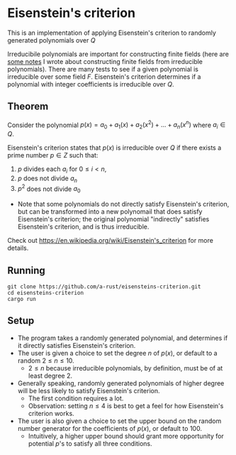 # Eisenstein's criterion
This is an implementation of applying Eisenstein's criterion to randomly generated polynomials over $Q$

Irreducibile polynomials are important for constructing finite fields (here are [some notes](https://github.com/a-rust/constructing-finite-fields) I wrote about constructing finite fields from irreducible polynomials). There are many tests to see if a given polynomial is irreducible over some field $F$. Eisenstein's criterion determines if a polynomial with integer coefficients is irreducible over $Q$.

## Theorem
Consider the polynomial $p(x) = a_0 + a_1(x) + a_2(x^2) + ... + a_n(x^n)$ where $a_i \in Q$.

Eisenstein's criterion states that $p(x)$ is irreducible over $Q$ if there exists a prime number $p\in Z$ such that:
1. $p$ divides each $a_i$ for $0 \leq i < n$,
2. $p$ does not divide $a_n$
3. $p^2$ does not divide $a_0$

* Note that some polynomials do not directly satisfy Eisenstein's criterion, but can be transformed into a new polynomail that does satisfy Eisenstein's criterion; the original polynomial "indirectly" satisfies Eisenstein's criterion, and is thus irreducible.

Check out https://en.wikipedia.org/wiki/Eisenstein's_criterion for more details.

## Running
~~~
git clone https://github.com/a-rust/eisensteins-criterion.git
cd eisensteins-criterion
cargo run
~~~

## Setup
* The program takes a randomly generated polynomial, and determines if it directly satisfies Eisenstein's criterion.
* The user is given a choice to set the degree $n$ of $p(x)$, or default to a random $2\leq n\leq 10$. 
  * $2\leq n$ because irreducible polynomials, by definition, must be of at least degree 2.
* Generally speaking, randomly generated polynomials of higher degree will be less likely to satisfy Eisenstein's criterion.
  * The first condition requires a lot.
  * Observation: setting $n\leq 4$ is best to get a feel for how Eisenstein's criterion works.
* The user is also given a choice to set the upper bound on the random number generator for the coefficients of $p(x)$, or default to $100$. 
  * Intuitively, a higher upper bound should grant more opportunity for potential $p$'s to satisfy all three conditions.
